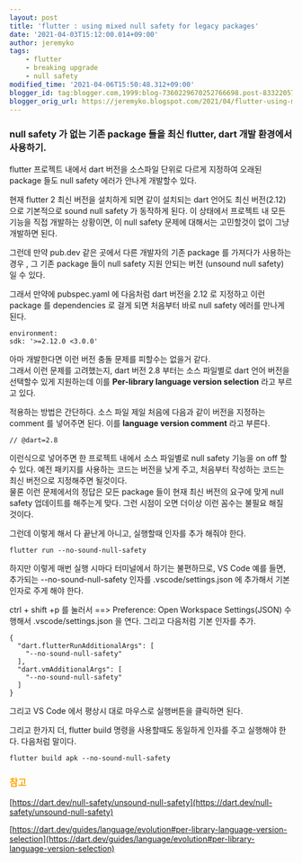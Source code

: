 ```yaml
---
layout: post
title: 'flutter : using mixed null safety for legacy packages'
date: '2021-04-03T15:12:00.014+09:00'
author: jeremyko
tags:
    - flutter
    - breaking upgrade
    - null safety
modified_time: '2021-04-06T15:50:48.312+09:00'
blogger_id: tag:blogger.com,1999:blog-7360229670252766698.post-8332205775558986948
blogger_orig_url: https://jeremyko.blogspot.com/2021/04/flutter-using-mixed-null-safety-for.html
---
```


### null safety 가 없는 기존 package 들을 최신 flutter, dart 개발 환경에서 사용하기.

flutter 프로젝트 내에서 dart 버전을 소스파일 단위로 다르게 지정하여 오래된 package 들도 null safety 에러가 안나게 개발할수 있다.

현재 flutter 2 최신 버전을 설치하게 되면 같이 설치되는 dart 언어도 최신 버전(2.12)으로 기본적으로 sound null safety 가 동작하게 된다. 이 상태에서 프로젝트 내 모든 기능을 직접 개발하는 상황이면, 이 null safety 문제에 대해서는 고민할것이 없이 그냥 개발하면 된다.

그런데 만약 pub.dev 같은 곳에서 다른 개발자의 기존 package 를 가져다가 사용하는 경우 , 그 기존 package 들이 null safety 지원 안되는 버전 (unsound null safety) 일 수 있다.

그래서 만약에 pubspec.yaml 에 다음처럼 dart 버전을 2.12 로 지정하고 이런 package 를 dependencies 로 걸게 되면 처음부터 바로 null safety 에러를 만나게 된다.

    environment:
    sdk: '>=2.12.0 <3.0.0'

아마 개발한다면 이런 버전 충돌 문제를 피할수는 없을거 같다.  
그래서 이런 문제를 고려했는지, dart 버전 2.8 부터는 소스 파일별로 dart 언어 버전을 선택할수 있게 지원하는데 이를 **Per-library language version selection** 라고 부르고 있다.

적용하는 방법은 간단하다. 소스 파일 제일 처음에 다음과 같이 버전을 지정하는 comment 를 넣어주면 된다. 이를 **language version comment** 라고 부른다.

    // @dart=2.8

이런식으로 넣어주면 한 프로젝트 내에서 소스 파일별로 null safety 기능을 on off 할 수 있다. 예전 패키지를 사용하는 코드는 버전을 낮게 주고, 처음부터 작성하는 코드는 최신 버전으로 지정해주면 될것이다.  
물론 이런 문제에서의 정답은 모든 package 들이 현재 최신 버전의 요구에 맞게 null safety 업데이트를 해주는게 맞다. 그런 시점이 오면 더이상 이런 꼼수는 불필요 해질 것이다.

그런데 이렇게 해서 다 끝난게 아니고, 실행할때 인자를 추가 해줘야 한다.

    flutter run --no-sound-null-safety

하지만 이렇게 매번 실행 시마다 터미널에서 하기는 불편하므로, VS Code 예를 들면, 추가되는 --no-sound-null-safety 인자를 .vscode/settings.json 에 추가해서 기본인자로 주게 해야 한다.

ctrl + shift +p 를 눌러서 ==> Preference: Open Workspace Settings(JSON) 수행해서 .vscode/settings.json 을 연다. 그리고 다음처럼 기본 인자를 추가.

    {
      "dart.flutterRunAdditionalArgs": [
        "--no-sound-null-safety"
      ],
      "dart.vmAdditionalArgs": [
        "--no-sound-null-safety"
      ]
    }

그리고 VS Code 에서 평상시 대로 마우스로 실행버튼을 클릭하면 된다.

그리고 한가지 더, flutter build 명령을 사용할때도 동일하게 인자를 주고 실행해야 한다. 다음처럼 말이다.

    flutter build apk --no-sound-null-safety

<h3> <span style="color:orange"> 
참고
</span> </h3>

[https://dart.dev/null-safety/unsound-null-safety](https://dart.dev/null-safety/unsound-null-safety)

[https://dart.dev/guides/language/evolution#per-library-language-version-selection](https://dart.dev/guides/language/evolution#per-library-language-version-selection)
